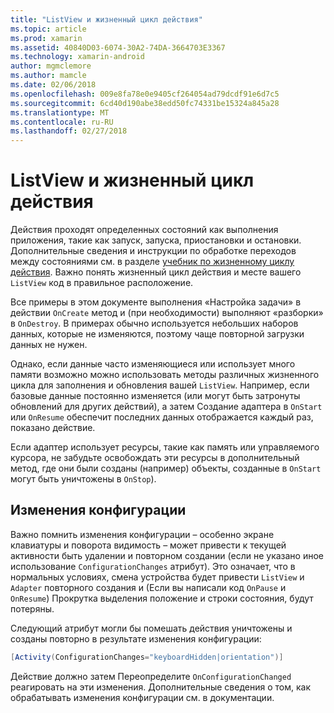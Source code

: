```yaml
---
title: "ListView и жизненный цикл действия"
ms.topic: article
ms.prod: xamarin
ms.assetid: 40840D03-6074-30A2-74DA-3664703E3367
ms.technology: xamarin-android
author: mgmclemore
ms.author: mamcle
ms.date: 02/06/2018
ms.openlocfilehash: 009e8fa78e0e9405cf264054ad79dcdf91e6d7c5
ms.sourcegitcommit: 6cd40d190abe38edd50fc74331be15324a845a28
ms.translationtype: MT
ms.contentlocale: ru-RU
ms.lasthandoff: 02/27/2018
---
```

# <a name="listview-and-the-activity-lifecycle"></a>ListView и жизненный цикл действия

Действия проходят определенных состояний как выполнения приложения, такие как запуск, запуска, приостановки и остановки. Дополнительные сведения и инструкции по обработке переходов между состояниями см. в разделе [учебник по жизненному циклу действия](~/android/app-fundamentals/activity-lifecycle/index.md).
Важно понять жизненный цикл действия и месте вашего `ListView` код в правильное расположение.

Все примеры в этом документе выполнения «Настройка задачи» в действии `OnCreate` метод и (при необходимости) выполняют «разборки» в `OnDestroy`. В примерах обычно используется небольших наборов данных, которые не изменяются, поэтому чаще повторной загрузки данных не нужен.

Однако, если данные часто изменяющиеся или использует много памяти возможно можно использовать методы различных жизненного цикла для заполнения и обновления вашей `ListView`. Например, если базовые данные постоянно изменяется (или могут быть затронуты обновлений для других действий), а затем Создание адаптера в `OnStart` или `OnResume` обеспечит последних данных отображается каждый раз, показано действие.

Если адаптер использует ресурсы, такие как память или управляемого курсора, не забудьте освобождать эти ресурсы в дополнительный метод, где они были созданы (например) объекты, созданные в `OnStart` могут быть уничтожены в `OnStop`).

<a name="Configuration_Changes" />

## <a name="configuration-changes"></a>Изменения конфигурации

Важно помнить изменения конфигурации &ndash; особенно экране клавиатуры и поворота видимость &ndash; может привести к текущей активности быть удалении и повторном создании (если не указано иное использование `ConfigurationChanges` атрибут). Это означает, что в нормальных условиях, смена устройства будет привести `ListView` и `Adapter` повторного создания и (Если вы написали код `OnPause` и `OnResume`) Прокрутка выделения положение и строки состояния, будут потеряны.

Следующий атрибут могли бы помешать действия уничтожены и созданы повторно в результате изменения конфигурации:

```csharp
[Activity(ConfigurationChanges="keyboardHidden|orientation")]
```

Действие должно затем Переопределите `OnConfigurationChanged` реагировать на эти изменения. Дополнительные сведения о том, как обрабатывать изменения конфигурации см. в документации.

